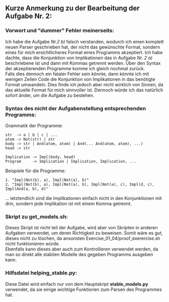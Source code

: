 ## Kurze Anmerkung zu der Bearbeitung der Aufgabe Nr. 2:


### Vorwort und "dummer" Fehler meinerseits:
Ich habe die Aufgabe *Nr.2 b)* falsch verstanden, wodurch ich einen komplett  neuen Parser geschrieben hat, der nicht das gewünschte Format, sondern eines für mich ersichtlicheres Format eines Programms akzeptiert. Ich habe dachte, dass die Konjunktion von Implikationen das in Aufgabe *Nr. 2 a)* beschriebene ist und dann mit Kommas getrennt werden. Über den Syntax der akzeptierenden Programme komme ich gleich nochmal zurück.  
Falls dies dennoch ein fataler Fehler sein könnte, dann könnte ich mit wenigen Zeilen Code die Konjunktion von Implikationen in das benötigte Format umwandeln. Dies finde ich jedoch aber nicht wirklich von Sinnen, da das aktuelle Format für mich sinnvoller ist. Dennoch würde ich das natürlich sofort änder, um die Aufgabe zu bestehen.

### Syntax des nicht der Aufgabenstellung entsprechenden Programms:
Grammatik der Programme:
```
str  -> a | b | c | ...  
atom -> Not(str) | str  
body -> str | And(atom, atom) | And(... And(atom, atom), ...)
head -> str

Implication -> Impl(body, head)
Program     -> Implication | Implication, Implication, ...
```
Beispiele für die Programme:
```
1. "Impl(Not(b), a), Impl(Not(a), b)"
2. "Impl(Not(b), a), Impl(Not(a), b), Impl(Not(a), c), Impl(d, c), Impl(And(a, b), d)"
```

... letztendlich sind die Implikationen einfach nicht in den Konjunktionen mit drin, sondern jede Implikation ist mit einem Komma getrennt. 

### Skript zu get_models.sh:
Dieses Skript ist nicht teil der Aufgabe, wird aber von Skripten in anderen Aufgaben verwendet, um deren Richtigkeit zu beweisen. Somit wäre es gut, dieses nicht zu löschen, da ansonsten Exercise_01_04/proof_exerercise.sh nicht funktionieren würde.  
Ebenfalls kann dieses aber auch zum Kontrollieren verwendet werden, da man so direkt alle stabilen Modelle des gegeben Programms ausgeben kann.

### Hilfsdatei helping_stable.py:
Diese Datei wird einfach nur von dem Hauptskript **stable_models.py** verwendet, da sie einige wichtige Funktionen zum Parsen des Programmes hat.